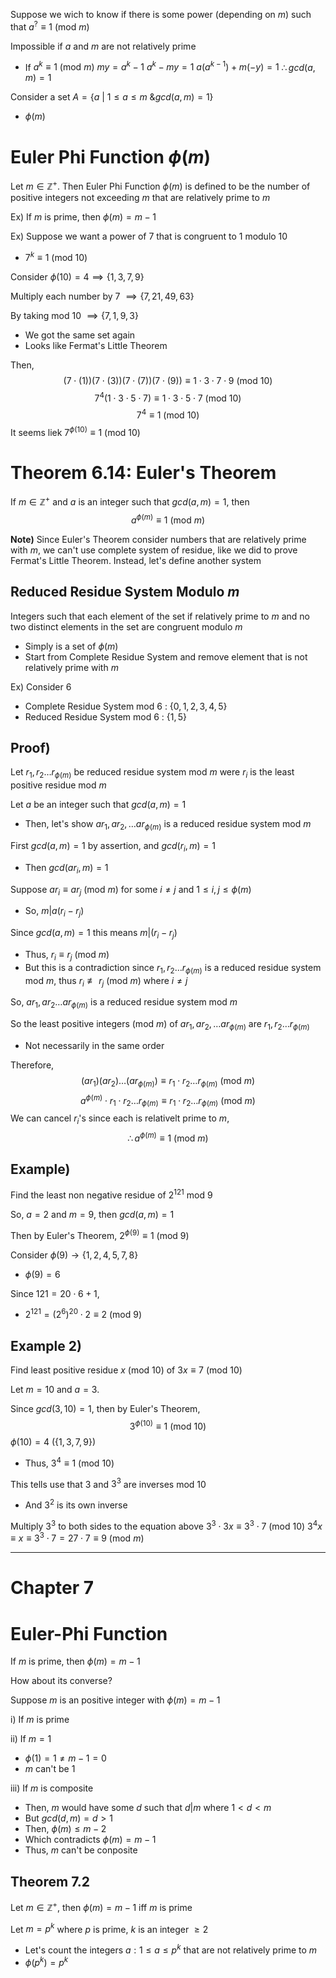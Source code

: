 Suppose we wich to know if there is some power (depending on $m$) such that $a^{?}\equiv 1\text{ (mod }m)$

Impossible if $a$ and $m$ are not relatively prime
- If $a^{k}\equiv 1\text{ (mod }m)$
	 $my=a^{k}-1$
	 $a^{k}-my=1$
	 $a(a^{k-1})+m(-y)=1$
	 $\therefore gcd(a,m)=1$

Consider a set $A=\{a\text{ | } 1\leq a\leq m \text{ \& }gcd(a,m)=1\}$
- $\phi(m)$

# Euler Phi Function $\phi(m)$
Let $m\in\mathbb{Z}^{+}$. Then Euler Phi Function $\phi(m)$ is defined to be the number of positive integers not exceeding $m$ that are relatively prime to $m$

Ex)
If $m$ is prime, then $\phi(m)=m-1$

Ex)
Suppose we want a power of 7 that is congruent to 1 modulo 10
- $7^{k}\equiv 1\text{ (mod }10)$

Consider $\phi(10)=4 \implies \{1,3,7,9\}$

Multiply each number by 7 $\implies \{7,21,49,63\}$

By taking mod 10 $\implies\{7,1,9,3\}$
- We got the same set again
- Looks like Fermat's Little Theorem

Then, 
$$(7\cdot(1))(7\cdot(3))(7\cdot(7))(7\cdot(9))\equiv 1\cdot 3\cdot 7 \cdot 9\text{ (mod }10)$$
$$7^{4}(1\cdot 3\cdot 5\cdot 7) \equiv 1\cdot 3\cdot 5\cdot 7\text{ (mod }10)$$
$$7^{4}\equiv 1\text{ (mod }10)$$
It seems liek $7^{\phi(10)}\equiv 1\text{ (mod }10)$

# Theorem 6.14: Euler's Theorem
If $m\in\mathbb{Z}^{+}$ and $a$ is an integer such that $gcd(a,m)=1$, then
$$a^{\phi(m)}\equiv 1\text{ (mod }m)$$

**Note)**
Since Euler's Theorem consider numbers that are relatively prime with $m$, we can't use complete system of residue, like we did to prove Fermat's Little Theorem. Instead, let's define another system

## Reduced Residue System Modulo $m$
Integers such that each element of the set if relatively prime to $m$ and no two distinct elements in the set are congruent modulo $m$
- Simply is a set of $\phi(m)$
- Start from Complete Residue System and remove element that is not relatively prime with $m$

Ex) 
Consider 6
- Complete Residue System mod 6 : $\{0,1,2,3,4, 5\}$
- Reduced Residue System mod 6 : $\{1,5\}$

## Proof)
Let $r_{1}, r_{2}\dots r_{\phi(m)}$ be reduced residue system mod $m$ were $r_{i}$ is the least positive residue mod $m$

Let $a$ be an integer such that $gcd(a,m)=1$
- Then, let's show $ar_{1}, ar_{2}, \dots ar_{\phi(m)}$ is a reduced residue system mod $m$

First $gcd(a,m)=1$ by assertion, and $gcd(r_{i}, m)=1$
- Then $gcd(ar_{i}, m)=1$

Suppose $ar_{i}\equiv ar_{j}\text{ (mod }m)$ for some $i\neq j$ and $1\leq i,j\leq\phi(m)$
- So, $m|a(r_{i}-r_{j})$

Since $gcd(a,m)=1$ this means $m|(r_{i}-r_{j})$
- Thus, $r_{i}\equiv r_{j}\text{ (mod }m)$
- But this is a contradiction since $r_{1}, r_{2}\dots r_{\phi(m)}$ is a reduced residue system mod $m$, thus $r_{i}\not\equiv r_{j}\text{ (mod }m)$ where $i\neq j$

So, $ar_{1}, ar_{2}\dots ar_{\phi(m)}$ is a reduced residue system mod $m$

So the least positive integers (mod $m$) of $ar_{1}, ar_{2}, \dots ar_{\phi(m)}$ are $r_{1}, r_{2}\dots r_{\phi(m)}$
- Not necessarily in the same order

Therefore, 
$$(ar_{1})(ar_{2})\dots(ar_{\phi(m)})\equiv r_{1}\cdot r_{2}\dots r_{\phi(m)}\text{ (mod }m)$$
$$a^{\phi(m)}\cdot r_{1}\cdot r_{2}\dots r_{\phi(m)}\equiv r_{1}\cdot r_{2}\dots r_{\phi(m)}\text{ (mod }m)$$
We can cancel $r_{i}$'s since each is relativelt prime to $m$,
$$\therefore  a^{\phi(m)}\equiv 1 \text{ (mod }m)$$
## Example)
Find the least non negative residue of $2^{121}$ mod $9$

So, $a=2$ and $m=9$, then $gcd(a,m)=1$

Then by Euler's Theorem, $2^{\phi(9)}\equiv 1\text{ (mod }9)$

Consider $\phi(9) \to\{1,2,4,5,7,8\}$
- $\phi(9)=6$

Since $121 = 20\cdot{6}+1$, 
- $2^{121} = (2^{6})^{20}\cdot 2\equiv 2\text{ (mod }9)$

## Example 2)
Find least positive residue $x\text{ (mod }10)$ of $3x\equiv 7\text{ (mod }10)$

Let $m=10$ and $a=3$.

Since $gcd(3,10)=1$, then by Euler's Theorem, 
$$3^{\phi(10)}\equiv 1\text{ (mod }10)$$
$\phi(10)=4$ $(\{1,3,7,9\})$
- Thus, $3^{4}\equiv 1\text{ (mod }10)$

This tells use that $3$ and $3^{3}$ are inverses mod $10$
- And $3^{2}$ is its own inverse

Multiply $3^{3}$ to both sides to the equation above
$3^{3}\cdot 3x\equiv 3^{3}\cdot7\text{ (mod }10)$
$3^{4}x\equiv x\equiv 3^{3}\cdot 7=27\cdot7\equiv9 \text{ (mod }m)$

---
# Chapter 7

# Euler-Phi Function
If $m$ is prime, then $\phi(m)=m-1$

How about its converse?

Suppose $m$ is an positive integer with $\phi(m)=m-1$

i) If $m$ is prime

ii) If $m=1$
- $\phi(1)=1\neq m-1=0$
- $m$ can't be $1$

iii) If $m$ is composite
- Then, $m$ would have some $d$ such that $d|m$ where $1<d<m$
- But $gcd(d,m)=d>1$
- Then, $\phi(m)\leq m-2$
- Which contradicts $\phi(m)=m-1$
- Thus, $m$ can't be conposite

## Theorem 7.2
Let $m\in \mathbb{Z}^{+}$, then $\phi(m)=m-1$ iff $m$ is prime

Let $m=p^{k}$ where $p$ is prime, $k$ is an integer $\geq 2$
- Let's count the integers $a:1\leq a\leq p^{k}$ that are not relatively prime to $m$
- $\phi(p^{k})=p^{k}$